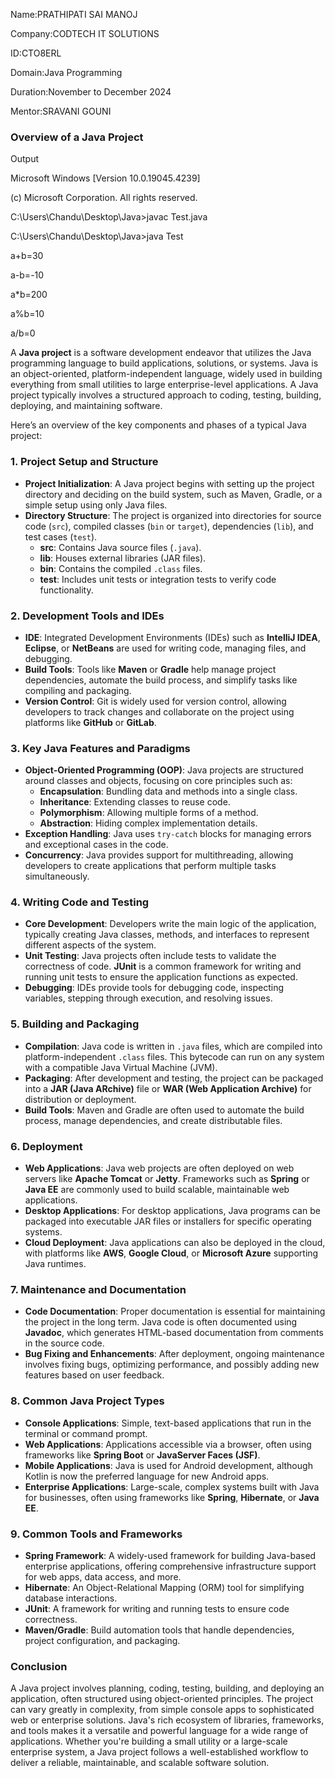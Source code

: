 Name:PRATHIPATI SAI MANOJ

Company:CODTECH IT SOLUTIONS

ID:CTO8ERL

Domain:Java Programming

Duration:November to December 2024

Mentor:SRAVANI GOUNI

### Overview of a Java Project

Output

Microsoft Windows [Version 10.0.19045.4239]

(c) Microsoft Corporation. All rights reserved.

C:\Users\Chandu\Desktop\Java>javac Test.java

C:\Users\Chandu\Desktop\Java>java Test

a+b=30

a-b=-10

a*b=200

a%b=10

a/b=0

A **Java project** is a software development endeavor that utilizes the Java programming language to build applications, solutions, or systems. Java is an object-oriented, platform-independent language, widely used in building everything from small utilities to large enterprise-level applications. A Java project typically involves a structured approach to coding, testing, building, deploying, and maintaining software.

Here’s an overview of the key components and phases of a typical Java project:

### 1. **Project Setup and Structure**
   - **Project Initialization**: A Java project begins with setting up the project directory and deciding on the build system, such as Maven, Gradle, or a simple setup using only Java files.
   - **Directory Structure**: The project is organized into directories for source code (`src`), compiled classes (`bin` or `target`), dependencies (`lib`), and test cases (`test`).
     - **src**: Contains Java source files (`.java`).
     - **lib**: Houses external libraries (JAR files).
     - **bin**: Contains the compiled `.class` files.
     - **test**: Includes unit tests or integration tests to verify code functionality.

### 2. **Development Tools and IDEs**
   - **IDE**: Integrated Development Environments (IDEs) such as **IntelliJ IDEA**, **Eclipse**, or **NetBeans** are used for writing code, managing files, and debugging.
   - **Build Tools**: Tools like **Maven** or **Gradle** help manage project dependencies, automate the build process, and simplify tasks like compiling and packaging.
   - **Version Control**: Git is widely used for version control, allowing developers to track changes and collaborate on the project using platforms like **GitHub** or **GitLab**.

### 3. **Key Java Features and Paradigms**
   - **Object-Oriented Programming (OOP)**: Java projects are structured around classes and objects, focusing on core principles such as:
     - **Encapsulation**: Bundling data and methods into a single class.
     - **Inheritance**: Extending classes to reuse code.
     - **Polymorphism**: Allowing multiple forms of a method.
     - **Abstraction**: Hiding complex implementation details.
   - **Exception Handling**: Java uses `try-catch` blocks for managing errors and exceptional cases in the code.
   - **Concurrency**: Java provides support for multithreading, allowing developers to create applications that perform multiple tasks simultaneously.

### 4. **Writing Code and Testing**
   - **Core Development**: Developers write the main logic of the application, typically creating Java classes, methods, and interfaces to represent different aspects of the system.
   - **Unit Testing**: Java projects often include tests to validate the correctness of code. **JUnit** is a common framework for writing and running unit tests to ensure the application functions as expected.
   - **Debugging**: IDEs provide tools for debugging code, inspecting variables, stepping through execution, and resolving issues.

### 5. **Building and Packaging**
   - **Compilation**: Java code is written in `.java` files, which are compiled into platform-independent `.class` files. This bytecode can run on any system with a compatible Java Virtual Machine (JVM).
   - **Packaging**: After development and testing, the project can be packaged into a **JAR (Java ARchive)** file or **WAR (Web Application Archive)** for distribution or deployment.
   - **Build Tools**: Maven and Gradle are often used to automate the build process, manage dependencies, and create distributable files.

### 6. **Deployment**
   - **Web Applications**: Java web projects are often deployed on web servers like **Apache Tomcat** or **Jetty**. Frameworks such as **Spring** or **Java EE** are commonly used to build scalable, maintainable web applications.
   - **Desktop Applications**: For desktop applications, Java programs can be packaged into executable JAR files or installers for specific operating systems.
   - **Cloud Deployment**: Java applications can also be deployed in the cloud, with platforms like **AWS**, **Google Cloud**, or **Microsoft Azure** supporting Java runtimes.

### 7. **Maintenance and Documentation**
   - **Code Documentation**: Proper documentation is essential for maintaining the project in the long term. Java code is often documented using **Javadoc**, which generates HTML-based documentation from comments in the source code.
   - **Bug Fixing and Enhancements**: After deployment, ongoing maintenance involves fixing bugs, optimizing performance, and possibly adding new features based on user feedback.

### 8. **Common Java Project Types**
   - **Console Applications**: Simple, text-based applications that run in the terminal or command prompt.
   - **Web Applications**: Applications accessible via a browser, often using frameworks like **Spring Boot** or **JavaServer Faces (JSF)**.
   - **Mobile Applications**: Java is used for Android development, although Kotlin is now the preferred language for new Android apps.
   - **Enterprise Applications**: Large-scale, complex systems built with Java for businesses, often using frameworks like **Spring**, **Hibernate**, or **Java EE**.

### 9. **Common Tools and Frameworks**
   - **Spring Framework**: A widely-used framework for building Java-based enterprise applications, offering comprehensive infrastructure support for web apps, data access, and more.
   - **Hibernate**: An Object-Relational Mapping (ORM) tool for simplifying database interactions.
   - **JUnit**: A framework for writing and running tests to ensure code correctness.
   - **Maven/Gradle**: Build automation tools that handle dependencies, project configuration, and packaging.

### Conclusion
A Java project involves planning, coding, testing, building, and deploying an application, often structured using object-oriented principles. The project can vary greatly in complexity, from simple console apps to sophisticated web or enterprise solutions. Java's rich ecosystem of libraries, frameworks, and tools makes it a versatile and powerful language for a wide range of applications. Whether you're building a small utility or a large-scale enterprise system, a Java project follows a well-established workflow to deliver a reliable, maintainable, and scalable software solution.
